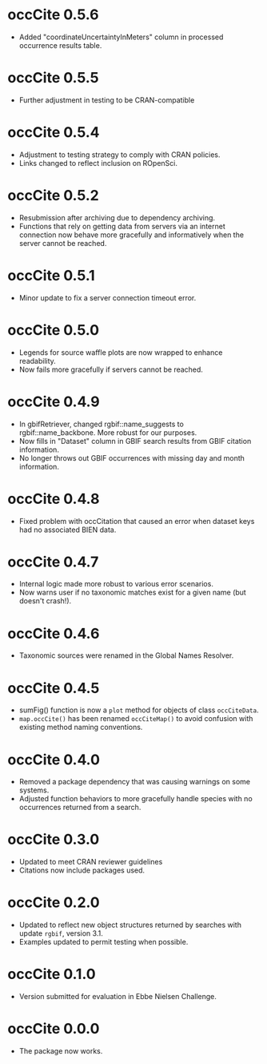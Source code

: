 # occCite 0.5.6

* Added "coordinateUncertaintyInMeters" column in processed occurrence results table.

# occCite 0.5.5

* Further adjustment in testing to be CRAN-compatible

# occCite 0.5.4

* Adjustment to testing strategy to comply with CRAN policies.
* Links changed to reflect inclusion on ROpenSci.

# occCite 0.5.2

* Resubmission after archiving due to dependency archiving.
* Functions that rely on getting data from servers via an internet connection now behave more gracefully and informatively when the server cannot be reached.

# occCite 0.5.1

* Minor update to fix a server connection timeout error.

# occCite 0.5.0

* Legends for source waffle plots are now wrapped to enhance readability.
* Now fails more gracefully if servers cannot be reached.

# occCite 0.4.9

* In gbifRetriever, changed rgbif::name_suggests to rgbif::name_backbone. More robust for our purposes.
* Now fills in "Dataset" column in GBIF search results from GBIF citation information.
* No longer throws out GBIF occurrences with missing day and month information.

# occCite 0.4.8

* Fixed problem with occCitation that caused an error when dataset keys had no associated BIEN data.

# occCite 0.4.7

* Internal logic made more robust to various error scenarios.
* Now warns user if no taxonomic matches exist for a given name (but doesn't crash!).

# occCite 0.4.6

* Taxonomic sources were renamed in the Global Names Resolver.

# occCite 0.4.5

* sumFig() function is now a `plot` method for objects of class `occCiteData`.
* `map.occCite()` has been renamed `occCiteMap()` to avoid confusion with existing method naming conventions.

# occCite 0.4.0

* Removed a package dependency that was causing warnings on some systems.
* Adjusted function behaviors to more gracefully handle species with no occurrences returned from a search.

# occCite 0.3.0

* Updated to meet CRAN reviewer guidelines
* Citations now include packages used.

# occCite 0.2.0

* Updated to reflect new object structures returned by searches with update `rgbif`, version 3.1.
* Examples updated to permit testing when possible.

# occCite 0.1.0

* Version submitted for evaluation in Ebbe Nielsen Challenge.

# occCite 0.0.0

* The package now works.

